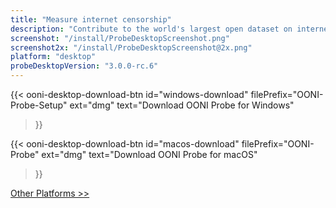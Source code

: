 ```yaml
---
title: "Measure internet censorship"
description: "Contribute to the world's largest open dataset on internet censorship"
screenshot: "/install/ProbeDesktopScreenshot.png"
screenshot2x: "/install/ProbeDesktopScreenshot@2x.png"
platform: "desktop"
probeDesktopVersion: "3.0.0-rc.6"
---
```


{{< ooni-desktop-download-btn
    id="windows-download"
    filePrefix="OONI-Probe-Setup"
    ext="dmg"
    text="Download OONI Probe for Windows"
>}}

{{< ooni-desktop-download-btn
    id="macos-download"
    filePrefix="OONI-Probe"
    ext="dmg"
    text="Download OONI Probe for macOS"
>}}

[Other Platforms >>](/install/all)
